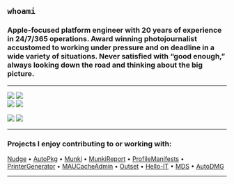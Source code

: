 ## ```whoami```
### Apple-focused platform engineer with 20 years of experience in 24/7/365 operations. Award winning photojournalist accustomed to working under pressure and on deadline in a wide variety of situations. Never satisfied with “good enough,” always looking down the road and thinking about the big picture.

---

<img src="https://img.shields.io/badge/platforms-macOS%20%7C%20iOS%20%7C%20iPadOS%20%7C%20tvOS%20%7C%20ChromeOS-blue"/> <img src="https://img.shields.io/badge/skills-ADE%2FDEP%2FMDM%20%7C%20automation%20%7C%20configuration%20profiles%20%7C%20packaging%20%7C%20scripting-success"/>  
<img src="https://img.shields.io/badge/certs-Apple%20Certified%20Associate%20%7C%20Jamf%20Certified%20Associate-orange"/> <img src="https://img.shields.io/badge/interests-photography%20%7C%20baseball%20%7C%20reading%20%7C%20behind%20the%20scenes-9cf"/>

<a href="https://www.houstonappleadmins.org"><img src="https://img.shields.io/badge/cofounder-Houston%20Apple%20Admins-blue"/></a> <a href="https://www.kevinmcox.com/links/"><img src="https://img.shields.io/badge/Contact%20me%20or%20connect%20on%20other%20platforms-red?logo=minutemailer&logoColor=black"></a> 

---

### Projects I enjoy contributing to or working with:

[Nudge](https://github.com/macadmins/nudge) • [AutoPkg](https://github.com/autopkg/kevinmcox-recipes) • [Munki](https://github.com/munki/munki) • [MunkiReport](https://github.com/munkireport/munkireport-php) • [ProfileManifests](https://github.com/ProfileCreator/ProfileManifests) • [PrinterGenerator](https://github.com/kevinmcox/PrinterGenerator) • [MAUCacheAdmin](https://github.com/pbowden-msft/MAUCacheAdmin) • [Outset](https://github.com/macadmins/outset) • [Hello-IT](https://github.com/ygini/Hello-IT) • [MDS](https://bitbucket.org/twocanoes/macdeploystick/) • [AutoDMG](https://github.com/MagerValp/AutoDMGUpdateProfiles)

---
